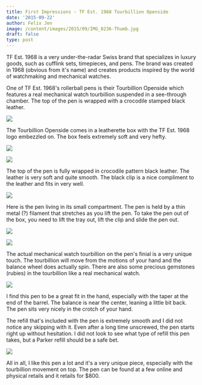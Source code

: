 ```yaml
---
title: First Impressions - TF Est. 1968 Tourbillion Openside
date: '2015-09-22'
author: Felix Jen
image: /content/images/2015/09/IMG_0236-Thumb.jpg
draft: false
type: post
---
```

TF Est. 1968 is a very under-the-radar Swiss brand that specializes in luxury goods, such as cufflink sets, timepieces, and pens. The brand was created in 1968 (obvious from it's name) and creates products inspired by the world of watchmaking and mechanical watches.

One of TF Est. 1968's rollerball pens is their Tourbillion Openside which features a real mechanical watch tourbillion suspended in a see-through chamber. The top of the pen is wrapped with a crocodile stamped black leather.

![](/content/images/2015/09/IMG_0236.jpg)

The Tourbillion Openside comes in a leatherette box with the TF Est. 1968 logo embezzled on. The box feels extremely soft and very hefty. 

![](/content/images/2015/09/IMG_0229.jpg)

![](/content/images/2015/09/IMG_0230.jpg)

The top of the pen is fully wrapped in crocodile pattern black leather. The leather is very soft and quite smooth. The black clip is a nice compliment to the leather and fits in very well.

![](/content/images/2015/09/IMG_0231.jpg)

Here is the pen living in its small compartment. The pen is held by a thin metal (?) filament that stretches as you lift the pen. To take the pen out of the box, you need to lift the tray out, lift the clip and slide the pen out.

![](/content/images/2015/09/IMG_0233.jpg)

![](/content/images/2015/09/IMG_0235.jpg)

The actual mechanical watch tourbillion on the pen's finial is a very unique touch. The tourbillion will move from the motions of your hand and the balance wheel does actually spin. There are also some precious gemstones (rubies) in the tourbillion like a real mechanical watch.

![](/content/images/2015/09/IMG_0237.jpg)

I find this pen to be a great fit in the hand, especially with the taper at the end of the barrel. The balance is near the center, leaning a little bit back. The pen sits very nicely in the crotch of your hand. 

The refill that's included with the pen is extremely smooth and I did not notice any skipping with it. Even after a long time unscrewed, the pen starts right up without hesitation. I did not look to see what type of refill this pen takes, but a Parker refill should be a safe bet.

![](/content/images/2015/09/IMG_0245.jpg)

All in all, I like this pen a lot and it's a very unique piece, especially with the tourbillion movement on top. The pen can be found at a few online and physical retails and it retails for $800.



